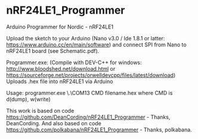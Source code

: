 # nRF24LE1_Programmer
Arduino Programmer for Nordic - nRF24LE1

Upload the sketch to your Arduino (Nano v3.0 / Ide 1.8.1 or latter: https://www.arduino.cc/en/main/software) and connect SPI from Nano to nRF24LE1 board (see Schematic.pdf).

Programmer.exe: (Compile with DEV-C++ for windows: http://www.bloodshed.net/download.html or https://sourceforge.net/projects/orwelldevcpp/files/latest/download)
Uploads .hex file into nRF24LE1 via Arduino

Usage: programmer.exe \\.\COM13 CMD filename.hex
where CMD is d(dump), w(write)

This work is based on code https://github.com/DeanCording/nRF24LE1_Programmer - Thanks, DeanCording.
And also based on code https://github.com/polkabana/nRF24LE1_Programmer - Thanks, polkabana.
